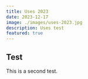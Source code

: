 ```yaml
---
title: Uses 2023
date: 2023-12-17
image: ./images/uses-2023.jpg
description: Uses test
featured: true
---
```


## Test

This is a second test.
